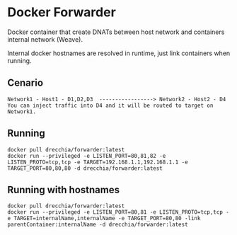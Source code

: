 # Docker Forwarder
Docker container that create DNATs between host network and containers internal network (Weave). 

Internal docker hostnames are resolved in runtime, just link containers when running.

Cenario
-------
    Network1 - Host1 - D1,D2,D3  -----------------> Network2 - Host2 - D4
    You can inject traffic into D4 and it will be routed to target on Network1.

Running
-------
    docker pull drecchia/forwarder:latest
    docker run --privileged -e LISTEN_PORT=80,81,82 -e LISTEN_PROTO=tcp,tcp -e TARGET=192.168.1.1,192.168.1.1 -e TARGET_PORT=80,80,80 -d drecchia/forwarder:latest

Running with hostnames
----------------------
    docker pull drecchia/forwarder:latest
    docker run --privileged -e LISTEN_PORT=80,81 -e LISTEN_PROTO=tcp,tcp -e TARGET=internalName,internalName -e TARGET_PORT=80,80 -link parentContainer:internalName -d drecchia/forwarder:latest
    
